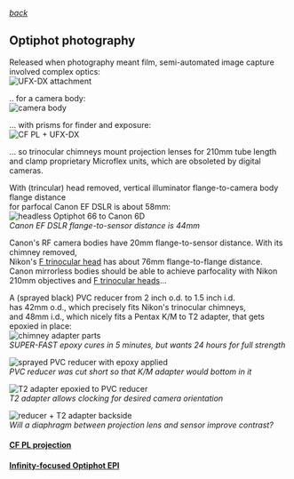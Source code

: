 *[back](./)*
## Optiphot photography  
Released when photography meant film,
semi-automated image capture involved complex optics:  
![UFX-DX attachment](UFX-DX.jpg)  

.. for a camera body:  
![camera body](FX-35DX.jpg)  

... with prisms for finder and exposure:  
![CF PL + UFX-DX](CF-PL.jpg)  

... so trinocular chimneys mount projection lenses for 210mm tube length  
and clamp proprietary Microflex units, which are obsoleted by digital cameras.  

With (trincular) head removed, vertical illuminator flange-to-camera body flange distance  
for parfocal Canon EF DSLR is about 58mm:  
![headless Optiphot 66 to Canon 6D](headless58mm.jpg)  
*Canon EF DSLR flange-to-sensor distance is 44mm*  

Canon's RF camera bodies have 20mm flange-to-sensor distance.  With its chimney removed,  
Nikon's [F trinocular head](F_trinoc) has about 76mm flange-to-flange distance.  
Canon mirrorless bodies should be able to achieve parfocality
with Nikon 210mm objectives and [F trinocular heads](F_trinoc)...  

A (sprayed black) PVC reducer from 2 inch o.d. to 1.5 inch i.d.  
has 42mm o.d., which precisely fits Nikon's trinocular chimneys,  
and 48mm i.d., which nicely fits a Pentax K/M to T2 adapter,
that gets epoxied in place:  
![chimney adapter parts](epoxy.jpg)  
*SUPER-FAST epoxy cures in 5 minutes, but wants 24 hours for full strength*  

![sprayed PVC reducer with epoxy applied](PVC.jpg)  
*PVC reducer was cut short so that K/M adapter would bottom in it*

![T2 adapter epoxied to PVC reducer](pentax.jpg)  
*T2 adapter allows clocking for desired camera orientation*  

![reducer + T2 adapter backside](bottom.jpg)  
*Will a diaphragm between projection lens and sensor improve contrast?*



#### [CF PL projection](CFPL2.5X)
#### [Infinity-focused Optiphot EPI](OptiphotInfinity)

